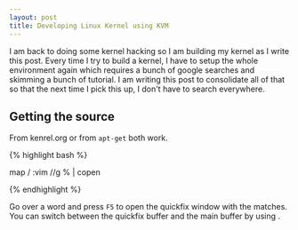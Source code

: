 ```yaml
---
layout: post
title: Developing Linux Kernel using KVM
---
```


I am back to doing some kernel hacking so I am building my kernel as I write this post. 
Every time I try to build a kernel, I have to setup the whole environment again which 
requires a bunch of google searches and skimming a bunch of tutorial. I am writing this 
post to consolidate all of that so that the next time I pick this up, I don't have to search
everywhere. 

## Getting the source

From kenrel.org or from `apt-get` both work. 

{% highlight bash %}

map <F5> /<C-r><C-w> <CR> :vim /<C-r><C-w>/g % \| copen <CR>

{% endhighlight %}

Go over a word and press `F5` to open the quickfix window with the matches.
You can switch between the quickfix buffer and the main buffer by using
<Ctrl-w><w>. 





